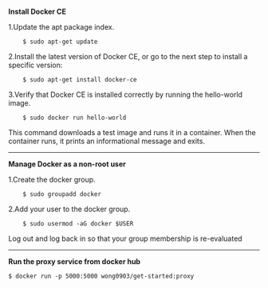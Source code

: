
**Install Docker CE**

1.Update the apt package index.

    	$ sudo apt-get update
2.Install the latest version of Docker CE, or go to the next step to install a specific version:

    	$ sudo apt-get install docker-ce
3.Verify that Docker CE is installed correctly by running the hello-world image.

		$ sudo docker run hello-world
This command downloads a test image and runs it in a container. When the container runs, it prints an informational message and exits.
____________________________________________________________________
**Manage Docker as a non-root user**

1.Create the docker group.

		$ sudo groupadd docker
2.Add your user to the docker group.

		$ sudo usermod -aG docker $USER
Log out and log back in so that your group membership is re-evaluated
____________________________________________________________________
**Run the proxy service from docker hub**

	$ docker run -p 5000:5000 wong0903/get-started:proxy
